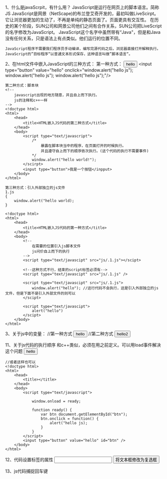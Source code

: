 1、什么是javaScrpit，有什么用？
    JavaScript是运行在网页上的脚本语言。简称JS
    JavaScript是网景（NetScape)的布兰登艾奇开发的，最初叫做LiveScirpt。
    它让浏览器更加的生动了，不再是单纯的静态页面了。页面更具有交互性。
    在历史的某个阶段，SUN公司和网景公司他们之间有合作关系，SUN公司把LiveScript的名字修改为JavaScript。
    JavaScript这个名字中虽然带有“Java"，但是和Java没有任何关系，只是语法上有点类似。他们运行的位置不同。

    JavaScript程序不需要我们程序员手动编译，编写完源代码之后，浏览器直接打开解释执行。
    JavaScript的”目标程序“以普通文本形式保存，这种语言叫做”脚本语言“。


2、在html文件中嵌入JavaScript的三种方式：
    第一种方式：
    <!doctype html>
    <html>
        <head>
            <title>HTML嵌入JS代码的第一种方式</title>
        </head>
        <body>
            <!--
                1、要实现的功能：
                    用户点击一下按钮，弹出消息框
                2、JS是一门事件驱动类型的编程语言，依靠时间去驱动，然后执行对应的程序。
                在JS中有很多时间，其中有一个事件叫做：鼠标单击，单词：click。并且任何
                事件都会对应一个事件句柄叫做：onclick。【注意：事件和事件句柄的区别是：
                事件句柄实在时间单词前添加一个on。】，而事件句柄是以html标签的属性存在的。
                3、onclick=”js代码“，执行原理是什么？
                    页面打开的事件，js代码并不会执行，只是把这段js代码注册到按钮的click
                    事件上了。等这个按钮发生click事件之后，注册在onclick后面的js代码会被
                    浏览器自动调用。
                4、怎么使用js代码弹出消息框？
                    在js中有一个内置的对象叫做window，全部小写，可以直接拿来使用，window代表的是浏览器对象。
                    window对象有一个函数叫做：alert，用法是window。alert("msg");这样就可以弹窗了。
                5、js中的字符串可以使用双引号，也可以使用单引号。
                6、js中的一条语句结束之后可以使用分号”；“，也可以不用。
            -->
            <!--
                window可以省略不写
            -->
            <input type="button" value="hello" onclick="window.alert('hello js')"/>
            <input type="button" value="hello" onclick="window.alert("hello js");
                                                        window.alert("hello js");
                                                        window.alert("hello js");"/>
        </body>
    </html>

    第二种方式：脚本块
    <!--
        javascript出现的地方随意，并且自上而下执行。
        js的注释和c++一样
    -->
    <!doctype html>
    <html>
        <head>
            <title>HTML嵌入JS代码的第二种方式</title>
        </head>
        <body>
            <script type="text/javascript">
                /*
                    暴露在脚本块当中的程序，在页面打开的时候执行。
                    并且遵守自上而下的顺序依次执行。(这个代码的执行不需要事件)
                */
                window.alert("hello world!");
            </scirpt>
            <input type="button">我是一个按钮</inpput>
        </body>
    </html>

    第三种方式：引入外部独立的js文件
    1.js
    {
        window.alert("hello world);
    }

    <!doctype html>
    <html>
        <head>
            <title>HTML嵌入JS代码的第一种方式</title>
        </head>
        <body>
            <!--
                在需要的位置引入js脚本文件
                js问价自上而下的执行
            -->
            <script type="text/javascipt" src="js/.1.js"></scipt>

            <!--这种方式不行，结束的script标签必须有-->
            <script type="text/javascipt" src="js/.1.js" />

            <script type="text/javascipt" src="js/.1.js">
                window.alert("hello"); //这行代码不会执行，这是引入外部独立的js文件，但是下面不是引入外部文件的则可以
            </scipt>

            <script type="text/javascipt">
                alert("hello")
            </scipt>
        </body>
    </html>


3、关于js中的变量：
    <!doctype html>
    <html>
        <head>
            <title>HTML嵌入JS代码的第一种方式</title>
        </head>
        <body>
            <script type="text/javascript">
            /*
                如何声明变量？
                    var 变量名；

                怎么给变量赋值？
                    变量名 = 值；

                JavaScript是一种弱类型语言，没有编译阶段，一个变量可以随意赋值，赋什么类型的值都行。
                var i = 100;
                i = false;
                i = "abc";
                i = new Object();
                i = 3.14

                在js中，当一个变量没有手动赋值的时候，系统默认赋值undefined，undefined在js中是一个具体的值。

                如果一个变量没有声明/定义，直接访问有语法错误 ××× is not defined
            */                                                                      
            </script>
        </body>
    </html>


4、函数的定义与调用：
    <!doctype html>
    <html>
        <head>
            <title>HTML嵌入JS代码的第一种方式</title>
        </head>
        <body>
            <script type="text/javascript">
            /*
                js中的函数，等同于java语言中的方法。

                js中的变量是一种弱类型的，那么函数应该怎么定义呢？
                    语法格式:
                        第一种方式：
                        function 函数名(形式参数列表) {
                            函数体;
                        }
                        第二种方式：
                        函数名 = function(形式参数列表) {
                            函数体；
                        }
            */

            function sum(a, b) {
                alert(a + b)
            }       
            //函数必须调用才能执行
            sum(10, 20);  

            /*
                在js中，如果两个函数同名，那么下面的函数会覆盖掉上面的函数。
            */                                                             
            </script>
        </body>
    </html>


5、变量：
    全局变量：
        在函数体之外声明的变量属于全局变量，全局变量的生命周期是：
            浏览器打开时声明，浏览器关闭时销毁，尽量少用，因为全局变量会一直在浏览器的内存当中，耗费内存。
    局部变量：
        在函数体当中声明的变量，包括形式参数。
        局部变量的生命周期是：函数开始执行局部变量的内存空间开辟，函数执行结束后，局部变量的内存空间销毁。
        局部变量生命周期较短。
    注意：
        当一个变量声明的时候没有使用var关键字，那么不管这个变量在哪里声明的，都是全局变量。


6、关于JS中的数据类型
    虽然js中的变量在声明的时候不需要指定的数据类型，但是在赋值，每一个数据还是有类型的，所以这里也需要学习一下js包括哪些数据类型？
        js中的数据类型有，原始类型，引用类型。
        原始类型：Undefined, Number, String, Boolean, Null
        引用类型：Object以及Object的子类

    ES规范（ECMAScipt规范），在ES6之后，又基于以上的6种类型之外添加了一种新的类型：Symbol

    字符串比较用双等号==

    js中有一个运算符叫做typeof，这个运算符可以在程序运行阶段动态的获取变量的数据类型。
        语法格式：
            typeof 变量名
        运算结果：//六个字符串 注意全部是小写
            undefined
            number
            string
            boolean
            object
            function
        //求和，要求a b变量必须是数字，不能是其它类型
        {
            function sum(a, b) {
                if (typeof a == "number" && typeof b == "number") {
                    return a + b;
                }
                alert(a + "," + "b" + "必须都为数字！");
            }
        }

    Undefined数据类型：
        Undefined数据类型只有一个值，这个值就是undefined //注意大小写
        当一个变量没有手动赋值，系统默认赋值undefined
        或者也可以给一个变量手动赋值undefined

    Number数据类型:
        Number数据类型包括哪些值：
            整数 小数 正数 负数 不是数字[NaN] 无穷大

        NaN：alert(100 / "中国人");

        Infinity：当除数为0的时候，结果为无穷大

        isNaN(数据); 此函数为内置函数 判断是否为一个数字 结果返回Boolean类型 true表示不是数字 false表示是数字

        parseInt()函数 //可以将字符串自动转换成数字 并且取整数位

        parseFloat() //将字符串自动转换为数字

        Math.ceil() //向上取整

    Boolean数据类型：
         js中的数据类型永远都只有两个值，true和false，这一点和java相同

         Boolean()函数
            作用：将非Boolean类型转换为Boolean类型
            规律：“有”就转换成true，“没有”就转换成false

    Null数据类型只有一个值：null，但是typeof null 会显示object //有人说是设计者的一个bug

    String数据类型：
        在js当中字符串可以使用"", 也可以使用''

        两种方式：
            //小string 属于原始类型String
            var s = "abc"; //typeof s 结果为 string

            //大string 属于Object类型
            var s = new String("abc); //typeof s 结果为 object

        无论是小String还是大String 它们的属性和方法都是通用的
            alert(s.length);
        
        String是一个内置的类，可以直接用，String的父类是Object

        关于String类型的常用属性以及函数：
            s.length

            函数：
            indexOf() //获取指定字符串在当前字符串中第一次出现出的索引
            lastIndexOf() //获取指定字符串在当前字符串中最后一次出现出的索引
            replace() //替换第一个 想全部替换使用正则表达式
            substring(start, end) //不包含end 
            substr(start, length) 

    Object类型：
        Object类型是所有类型的超类，自定义的任何类型默认继承Object.

        Object类包括哪些属性呢?
            prototype属性 (常用的) //作用是给类动态的扩展属性和函数
            constructor属性

        方法：
            toString()
            valueof()
            toLocaleString()

        在js中如何定义类？如何new对象？
            定义类的语法：
                第一种方式：
                    function 类名(形参) {

                    }

                第二种方式：
                    类名 = function(形参) {

                    }

            创建对象的语法：
                new 构造方法名(实参)； //构造方法名和类名一致

        sayHello(); //把sayHello当作一个普通的函数来调用
        new sayHello(); //这种方式表示把sayHello当作一个类来创建对象

        {
            //定义一个学生类
            function Student() {
                alert("Student......");
            }

            //当作普通函数调用
            Student();
            //当作类来创建对象
            var stu = new Student();

            //js中的类的定义，同时又是一个构造函数的定义
            //在js中类的定义和构造函数的定义是放在一起来完成的
            function User(a, b, c) {
                //声明属性 (this表示当前对象)
                //User类中有三个属性:sno/sname/sage
                this.sno = a;
                this.sname = b;
                this.sage = c;
            }
            //创建对象
            var u1 = new User(111, "zhangsan", 30);
            //访问对象的属性
            alert(u1.sno);
            alert(u1.sname);
            alert(u1.sage);
            //访问对象的属性还可以这样做：
            alert(u1["sno"]);
            alert(u1["sname"]);
            alert(u1["sage"]);
        }

        {
            Product = function(pno, pname, price) {
                //attribue
                this.pno = pno;
                this.pname = pname;
                this.price = price;

                //function
                this.getPrice = function() {
                    return this.price;
                }
            }

            var xigua = new Product(111, "watermelon", 4.0);
            var pri = xigua.getPrice();
            alert(pri);

            //可以通过prototype这个属性来给类动态扩展属性以及函数
            Product.prototype.getPname = function() {
                return this.pname;
            }
            //调用后期扩展的getPname函数
            var pname = xigua.getPname();
            alert(pname);

            //给String扩展一个函数
            String.prototype.suiyi = function() {
                alert("这是给String类型扩展的一个函数，叫做suiyi");
            }

            "abc".suiyi();
        }


7、null NaN undefined这三个有什么区别：
    三个的数据类型不一样
    typeof null //object
    typeof NaN //number
    typeof undefined //undefined

    null == undefined

    == //只判断值是否相等
    === //判断值和数据类型是否相等

8、js中的常用事件
    blur失去焦点
    focus获得焦点

    click鼠标单击
    dblclick鼠标双击

    keydown键盘按下
    keyup键盘向弹起

    mousedown鼠标按下
    mouseover鼠标经过
    mousemove鼠标移动
    mouseout鼠标离开
    mouseup鼠标弹起

    reset表单重置
    submit表单提交

    change下拉列表选中项改变，或文本框内容改变
    select文本被选定
    load页面加载完毕

    任何一个事件都会对应一个事件句柄，事件句柄是在事件前加on。
    onXXX这个事件句柄出现在一个标签的属性位置上。(事件句柄以属性的形式存在)
    

9、回调函数
    特点：自己把这个函数代码写出来，但是自己不去调用，由程序调用。

10、注册事件的两种种方式
    <!doctype html>
    <html>
        <head>
            <title></title>
        </head>
        <body>
            <script type="text/javascript">      
                function sayHello() {
                    alert("hello js");
                }                    
            </script>
            //第一种方式
            <input type = "button" value = "hello" onclick = "sayHello()" />
            //第二种方式
            <input type = "button" value = "hello2" id = "mybyon" />
            <script type="text/javascript">
                //第一步先获取这个按钮对象
                var btnObj = document.getElementById("mybtn");
                //第二步给按钮对象的onclick属性赋值
                btnObj.onclick = sayHello; //注意 千万不要加小括号 btnObj.onclick = sayHello()是错误的写法
                //或者这样写 写一个匿名函数
                btnObj.onclick = function() {
                    alert("hello js");
                }
            </script> 
        </body>
    </html>

11、关于js代码的执行顺序
    和c++类似，必须在用之前定义。可以用load事件解决这个问题
    <!doctype html>
    <html>
        <head>
            <title></title>
        </head>
        <body onload="ready()">
            <script type="text/javascript">
                function ready() {
                    var btn document.getElementById("btn");
                    btn.onclick = function() {
                        alert("hello js);
                    }
                }
            </script>
            <input type="button" value="hello" id="btn" />
        </body>
    </html>

    //或者这样也可以
    <!doctype html>
    <html>
        <head>
            <title></title>
        </head>
        <body>
            <script type="text/javascript">

                window.onload = ready;

                function ready() {
                    var btn document.getElementById("btn");
                    btn.onclick = function() {
                        alert("hello js);
                    }
                }
            </script>
            <input type="button" value="hello" id="btn" />
        </body>
    </html>

12、代码设置标签的属性
    <!doctype html>
    <html>
        <head>
            <title></title>
        </head>
        <body>
            <script type="text/javascript">
                window.onload = function() {
                    document.getElementById("btn").onclick = function() {
                        var mytext = document.getElementById("mytext");
                        //一个节点对象中只要有属性的都可以
                        mytext.type = "checkbox";
                    }
                }
            </script>
            <input type="text" id="mytext" />
            <input type="button" value="将文本框修改为复选框" id="btn" />
        </body>
    </html>

13、js代码捕捉回车键
    <!doctype html>
    <html>
        <head>
            <title></title>
        </head>
        <body>
            <script type="text/javascript">
                window.onload = function() {
                    var usernameElt = document.getElementById("username");
                    //回车键的键值是13 esc的键值是27
                    usernameElt.onkeydown = function(event) {
                        //获取键值
                        //对于键盘对象事件来说 都有keyCode属性来获取键值
                        alert(event.keyCode);

                        //按回车键 提交登陆
                        if (event.keyCode == 13)
                            alert("正在登陆...");
                    }
                }

            </script>
            <input type="text" id="username" />
        </body>
    </html>

14、js中的void运算符
    //需求：既保留超链接的样式，同时用户点击该超链接的时候执行一段js的代码，但页面还不能不能跳转
    <!doctype html>
    <html>
        <head>
            <title></title>
        </head>
        <body>
            页面顶部
            <br><br><br><br><br><br><br><br><br><br><br><br><br><br><br><br><br><br><br>
            <br><br><br><br><br><br><br><br><br><br><br><br><br><br><br><br><br><br><br>
            <br><br><br><br><br><br><br><br><br><br><br><br><br><br><br><br><br><br><br>


            //void运算符的语法：void(表达式)
            //运算原理：执行表达式，但不返回任何结果。
            <a href="javascript:void(0)" onclick="window.alert('test code')>既保留超链接的样式，同时用户点击该超链接的时候执行一段js的代码，但页面还不能不能跳转</a>
            <script type="text/javascript"></script>
        </body>
    </html>

15、js中的控制语句
    和java语句相同

    for...in语句和with语句
    {
        //创建js数组
        var arr = [false, true, 1, 2, "abc", 3.14]; //js数组中的元素类型随意
        //遍历数组 第一种方式 for语句
        for(var i = 0; i < arr.length; i++) {
            alert(arr[i]);
        }

        //for...in语句
        for (var i in arr) { //i是arr数组的下标
            alert(arr[i])
        }

        //for...in语句可以遍历对象的属性
        User = function(username, password) {
            this.username = username;
            this.password = password;
        }
        var u = new User("zhangsan", "444");
        for (var shuXingMing in u) {
            alert(shuXingMing);
            alert(typeof shuXingMing); //shuXingMing是一个字符串
            alert(u[shuXingMing]);
        }

        with (u) { //访问变量时 前面会自动添加u 但这种方式可读性不好 最好别用
            alert(username + "," + password);
        }
    }

16、dom编程-获取文本框的内容
    <!doctype html>
    <html>
        <head>
            <title></title>
        </head>
        <body>
            <script type="text/javascript">
                /*
                JavaScript包括三大块：
                    ECMAScript：js的核心语法
                    DOM:Document Object Model(文档对象模型：对网页当中的节点进行增删改的过程)HTML
                    BOM:Browser Object Model(浏览器对象模型)
                        关闭浏览器窗口、打开一个新的浏览器窗口、后退、前进、浏览器地址栏上的地址等，都是BOM编程。
                
                DOM和BOM的区别和联系?
                    BOM的顶级对象是window
                    DOM的顶级对象是document
                        document.getElementById("id");
                    实际上BOM是包括DOM的
                */
                
                window.onload = function() {
                    var btnElt = document.getElementById("btn");
                    btnElt.onclick = function() {
                        var usernameElt = document.getElementById("username");
                        var username = usernameElt.value;
                        alert(username);

                        //也可以修改text中的内容
                        document.getElementById("username").value = "Jenny";
                    }
                }


            </script>

            <input type="text" id="username" />
            <input type="button" value="获取text的内容" id="btn">
        </body>
    </html>

17、innerHTML和innerText操作div和span【code01.html】
    相同点：都是设置元素内容的内容。
    不同点：
        innerHTML会把后面的“字符串”当做一段HTML代码解释并执行。
        innerText，即使后面是一段HTML代码，也只是将其当做普通的字符串来看待。

18、正则表达式
    什么是正则表达式，有什么用?
        正则表达式：regular expression
        正则表达式主要用在字符串格式匹配上面。

    正则表达式实际上是一门独立的学科，在大部分编程语言中都支持正则表达式。正则表达式最初使用在医学方面，用来表示神经符号。目前使用最多的是计算机编程领域，用作字符串格式匹配，包括搜索方面等。

    

























<!doctype html>
    <html>
        <head>
            <title></title>
        </head>
        <body>
            <script type="text/javascript"></script>
        </body>
    </html>
    

    